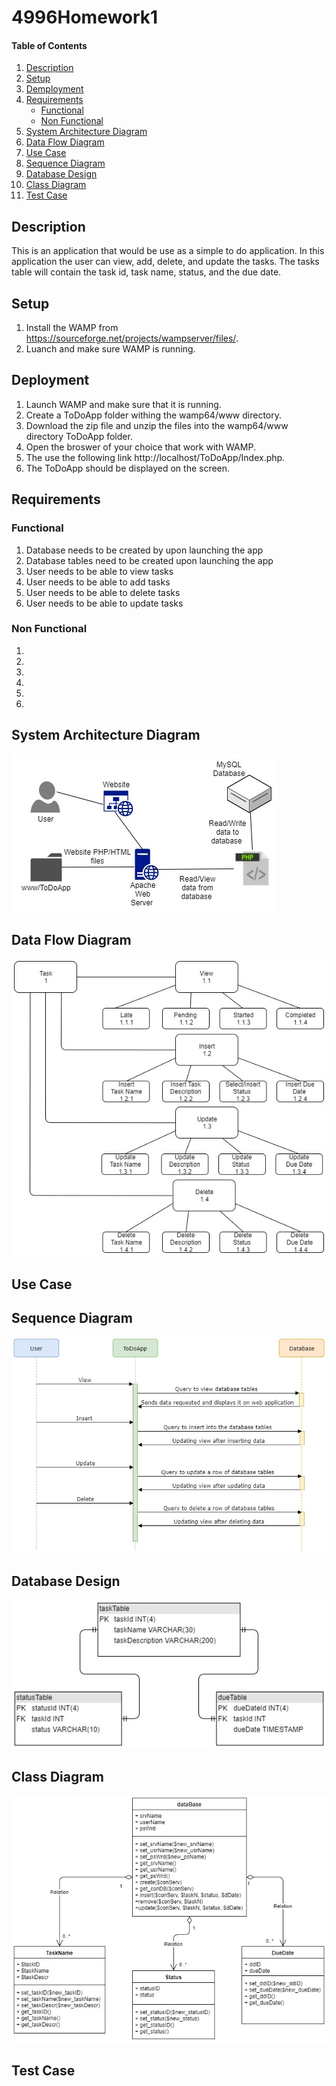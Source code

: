 # 4996Homework1

#### Table of Contents 

1. [Description](#description) 
2. [Setup](#setup) 
3. [Demployment](#deployment)
4. [Requirements](#requirements)
    * [Functional](#functional) 
    * [Non Functional](#nonFunctional) 
5. [System Architecture Diagram](#architectureDiagram) 
6. [Data Flow Diagram](#dataFlowDiagram)
7. [Use Case](#useCase) 
8. [Sequence Diagram](#sequenceDiagram)
9. [Database Design](#dbDesign) 
10. [Class Diagram](#classDiagram)
11. [Test Case](#testCase) 

## Description 
This is an application that would be use as a simple to do application. In this application the user can view, add, delete, and update the tasks. The tasks table will contain the task id, task name, status, and the due date. 

## Setup 
1. Install the WAMP from https://sourceforge.net/projects/wampserver/files/.
1. Luanch and make sure WAMP is running. 

## Deployment
1. Launch WAMP and make sure that it is running.
1. Create a ToDoApp folder withing the wamp64/www directory.
1. Download the zip file and unzip the files into the wamp64/www directory ToDoApp folder. 
1. Open the broswer of your choice that work with WAMP. 
1. The use the following link http://localhost/ToDoApp/Index.php.
1. The ToDoApp should be displayed on the screen. 

## Requirements 
### Functional
1. Database needs to be created by upon launching the app
1. Database tables need to be created upon launching the app
1. User needs to be able to view tasks
1. User needs to be able to add tasks
1. User needs to be able to delete tasks
1. User needs to be able to update tasks
 
### Non Functional
1.
1.
1.
1.
1.
1.

## System Architecture Diagram
![alt text](SystemArchitectureDiagram.jpg)

## Data Flow Diagram
![alt text](DataFlowDiagram.jpg)

## Use Case


## Sequence Diagram
![alt text](SequenceDiagram.jpg)

## Database Design 
![alt text](DatabaseDesign.jpg)
## Class Diagram
![alt text](ClassDiagram.jpg)

## Test Case
